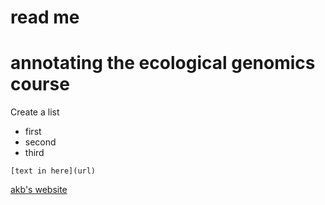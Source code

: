# read me
# annotating the ecological genomics course


Create a list
* first
* second
* third

```
[text in here](url)
```

[akb's website](http://www.akbrody.com/)
